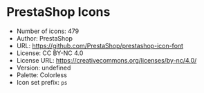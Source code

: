 # PrestaShop Icons

- Number of icons: 479
- Author: PrestaShop
- URL: https://github.com/PrestaShop/prestashop-icon-font
- License: CC BY-NC 4.0
- License URL: https://creativecommons.org/licenses/by-nc/4.0/
- Version: undefined
- Palette: Colorless
- Icon set prefix: `ps`
